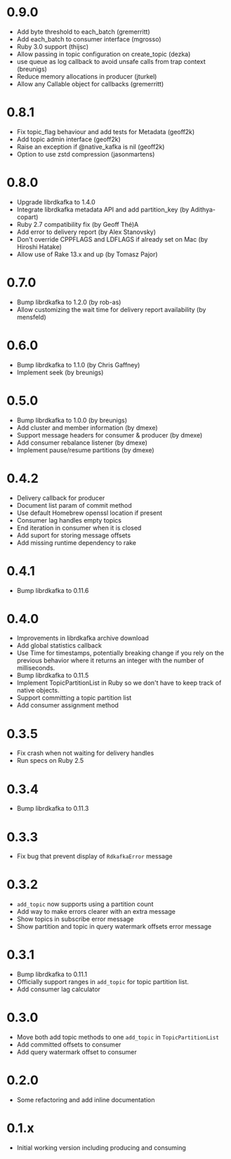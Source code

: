 # 0.9.0
* Add byte threshold to each_batch (gremerritt)
* Add each_batch to consumer interface (mgrosso)
* Ruby 3.0 support (thijsc)
* Allow passing in topic configuration on create_topic (dezka)
* use queue as log callback to avoid unsafe calls from trap context (breunigs)
* Reduce memory allocations in producer (jturkel)
* Allow any Callable object for callbacks (gremerritt)

# 0.8.1
* Fix topic_flag behaviour and add tests for Metadata (geoff2k)
* Add topic admin interface (geoff2k)
* Raise an exception if @native_kafka is nil (geoff2k)
* Option to use zstd compression (jasonmartens)

# 0.8.0
* Upgrade librdkafka to 1.4.0
* Integrate librdkafka metadata API and add partition_key (by Adithya-copart)
* Ruby 2.7 compatibility fix (by Geoff Thé)A
* Add error to delivery report (by Alex Stanovsky)
* Don't override CPPFLAGS and LDFLAGS if already set on Mac (by Hiroshi Hatake)
* Allow use of Rake 13.x and up (by Tomasz Pajor)

# 0.7.0
* Bump librdkafka to 1.2.0 (by rob-as)
* Allow customizing the wait time for delivery report availability (by mensfeld)

# 0.6.0
* Bump librdkafka to 1.1.0 (by Chris Gaffney)
* Implement seek (by breunigs)

# 0.5.0
* Bump librdkafka to 1.0.0 (by breunigs)
* Add cluster and member information (by dmexe)
* Support message headers for consumer & producer (by dmexe)
* Add consumer rebalance listener (by dmexe)
* Implement pause/resume partitions (by dmexe)

# 0.4.2
* Delivery callback for producer
* Document list param of commit method
* Use default Homebrew openssl location if present
* Consumer lag handles empty topics
* End iteration in consumer when it is closed
* Add suport for storing message offsets
* Add missing runtime dependency to rake

# 0.4.1
* Bump librdkafka to 0.11.6

# 0.4.0
* Improvements in librdkafka archive download
* Add global statistics callback
* Use Time for timestamps, potentially breaking change if you
  rely on the previous behavior where it returns an integer with
  the number of milliseconds.
* Bump librdkafka to 0.11.5
* Implement TopicPartitionList in Ruby so we don't have to keep
  track of native objects.
* Support committing a topic partition list
* Add consumer assignment method

# 0.3.5
* Fix crash when not waiting for delivery handles
* Run specs on Ruby 2.5

# 0.3.4
* Bump librdkafka to 0.11.3

# 0.3.3
* Fix bug that prevent display of `RdkafkaError` message

# 0.3.2
* `add_topic` now supports using a partition count
* Add way to make errors clearer with an extra message
* Show topics in subscribe error message
* Show partition and topic in query watermark offsets error message

# 0.3.1
* Bump librdkafka to 0.11.1
* Officially support ranges in `add_topic` for topic partition list.
* Add consumer lag calculator

# 0.3.0
* Move both add topic methods to one `add_topic` in `TopicPartitionList`
* Add committed offsets to consumer
* Add query watermark offset to consumer

# 0.2.0
* Some refactoring and add inline documentation

# 0.1.x
* Initial working version including producing and consuming
